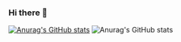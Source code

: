 ### Hi there 👋

<!--
**LeeQuiett/LeeQuiett** is a ✨ _special_ ✨ repository because its `README.md` (this file) appears on your GitHub profile.

Here are some ideas to get you started:

- 🔭 I’m currently working on ...
- 🌱 I’m currently learning ...
- 👯 I’m looking to collaborate on ...
- 🤔 I’m looking for help with ...
- 💬 Ask me about ...
- 📫 How to reach me: ...
- 😄 Pronouns: ...
- ⚡ Fun fact: ...
-->
[![Anurag's GitHub stats](https://github-readme-stats.vercel.app/api?username=LeeQuiett)](https://github.com/anuraghazra/github-readme-stats&count_private=true&show_icons=true&theme=radical)
![Anurag's GitHub stats](https://github-readme-stats.vercel.app/api?username=LeeQuiett&count_private=true&show_icons=true)
